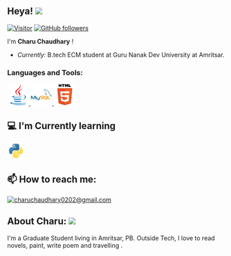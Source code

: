 <h2>Heya! 
<img src= "https://bestanimations.com/uploads/gifs/1684669800kawaii-kitten-super-cute-pink-hearts-animated-gif-1.gif" width="80">
</h2>

[![Visitor](https://visitor-badge.laobi.icu/badge?page_id=Charuary.Charuary)](https://github.com/Charuary) [![GitHub followers](https://img.shields.io/github/followers/Charuary.svg?style=social&label=Follow)](https://github.com/Charuary?tab=followers)

I'm **Charu Chaudhary** !
- <i>Currently:</i>  B.tech ECM student at Guru Nanak Dev University at Amritsar.

<h3 align="left">Languages and Tools:</h3>
<a href="https://www.java.com" target="_blank" rel="noreferrer"> <img src="https://raw.githubusercontent.com/devicons/devicon/master/icons/java/java-original.svg" alt="java" width="50" height="50"/> </a>
<a href="https://www.mysql.com/" target="_blank" rel="noreferrer"> <img src="https://raw.githubusercontent.com/devicons/devicon/master/icons/mysql/mysql-original-wordmark.svg" alt="mysql" width="50" height="50"/> </a> 
<a href="https://www.w3.org/html/" target="_blank" rel="noreferrer"> <img src="https://raw.githubusercontent.com/devicons/devicon/master/icons/html5/html5-original-wordmark.svg" alt="html5" width="50" height="50"/> </a> </p>
 
 <h2>💻 I'm Currently learning</h2>

<a href="https://www.python.org" target="_blank" rel="noreferrer"> <img src="https://raw.githubusercontent.com/devicons/devicon/master/icons/python/python-original.svg" alt="python" width="40" height="40"/> </a> </p>


<h2>📫 How to reach me:</h2>

<a href="mailto: charuchaudhary0202@gmail.com">![charuchaudhary0202@gmail.com](https://img.shields.io/badge/Gmail-D14836?style=for-the-badge&logo=gmail&logoColor=white)</a> 

<h2> About Charu: <img src= "https://i.gifer.com/origin/f9/f9abd21a7f2be6472c1852518c8e605b.gif" width="30"> </h2>
I'm a Graduate Student living in Amritsar, PB. Outside Tech, I love to read novels, paint, write poem and travelling . 
